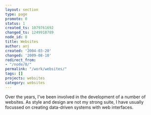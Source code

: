 ```yaml
---
layout: section
type: page
promote: 0
status: 1
created_ts: 1079761692
changed_ts: 1249918789
node_id: 8
title: Websites
author: anj
created: '2004-03-20'
changed: '2009-08-10'
redirect_from:
- "/node/8/"
permalink: "/work/websites/"
tags: []
projects: websites
category: websites
---
```


Over the years, I've been involved in the development of a number of websites. As style and design are not my strong suite, I have usually focussed on creating data-driven systems with web interfaces.